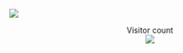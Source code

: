 ![](https://media.giphy.com/media/euGq9pgXoOVJcVhwRF/giphy.gif)


<p align="center"> 
  Visitor count<br>
  <img src="https://profile-counter.glitch.me/sh1tters/count.svg" />
</p>
